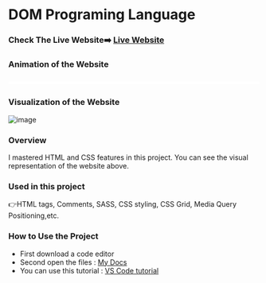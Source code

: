 # DOM Programing Language

### Check The Live Website➡️ [Live Website](https://sekunev.github.io/Projects/26_DOM_Pro_Lang/)

### Animation of the Website

![image](https://github.com/Sekunev/Projects/blob/main/26_DOM_Pro_Lang/Programing-Language-13-September-2022.gif)


### Visualization of the Website

![image](https://user-images.githubusercontent.com/101554737/189880659-b3999df2-3946-40bd-8b8d-95eecfcbe763.png)

### Overview

I mastered HTML and CSS features in this project. You can see the visual representation of the website above.

### Used in this project

👉HTML tags, Comments, SASS, CSS styling, CSS Grid, Media Query Positioning,etc.

### How to Use the Project

- First download a code editor
- Second open the files : [My Docs](https://github.com/Sekunev/Projects/tree/main/22_SASS_Portfolio)
- You can use this tutorial : [VS Code tutorial](https://www.youtube.com/watch?v=fJEbVCrEMSE)
